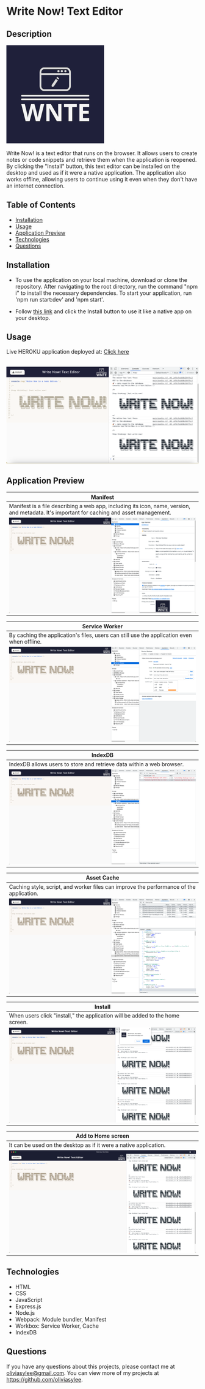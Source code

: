 # Write Now! Text Editor
## Description
![logo](./client/dist/assets/icons/icon_256x256.png) <br>

Write Now! is a text editor that runs on the browser. It allows users to create notes or code snippets and retrieve them when the application is reopened. By clicking the "Install" button, this text editor can be installed on the desktop and used as if it were a native application. The application also works offline, allowing users to continue using it even when they don't have an internet connection.
## Table of Contents
- [Installation](#Installation)
- [Usage](#Usage)
- [Application Preview](#Application-preview)
- [Technologies](#Technologies)
- [Questions](#Questions)

## Installation
- To use the application on your local machine, download or clone the repository. After navigating to the root directory, run the command "npm i" to install the necessary dependencies. To start your application, run 'npm run start:dev' and 'npm start'.

- Follow [this link](https://wnte-oslee.herokuapp.com/) and click the Install button to use it like a native app on your desktop. 

## Usage
Live HEROKU application deployed at: [Click here](https://wnte-oslee.herokuapp.com/) <br> <br>

![preview](/assets/01-preview.png)

## Application Preview

| Manifest |
|----------------------|
| Manifest is a file describing a web app, including its icon, name, version, and metadata. It's important for caching and asset management. |
| ![manifest](/assets/03-manifest.png)|

| Service Worker |
|----------------------|
| By caching the application's files, users can still use the application even when offline. |
| ![sw](/assets/04-sw.png)|

| IndexDB |
|----------------------|
| IndexDB allows users to store and retrieve data within a web browser. |
| ![indexDB](/assets/05-indexDB.png)|

| Asset Cache |
|----------------------|
| Caching style, script, and worker files can improve the performance of the application. |
| ![assetcache](/assets/06-asset-cache.png)|

| Install |
|----------------------|
| When users click "install," the application will be added to the home screen. |
| ![install](/assets/07-install.png)|

| Add to Home screen|
|----------------------|
| It can be used on the desktop as if it were a native application. |
| ![addtohomescreen](/assets/08-addtohomescreen.png)|

## Technologies
- HTML
- CSS
- JavaScript
- Express.js
- Node.js
- Webpack: Module bundler, Manifest
- Workbox: Service Worker, Cache
- IndexDB

## Questions
If you have any questions about this projects, please contact me at oliviasylee@gmail.com. You can view more of my projects at https://github.com/oliviasylee.